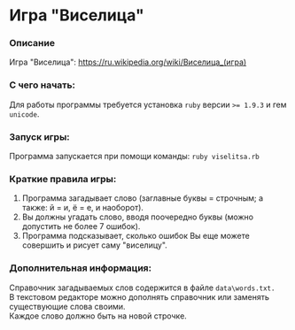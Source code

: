 # Игра "Виселица"

### Описание
 Игра "Виселица": https://ru.wikipedia.org/wiki/Виселица_(игра)  
 
### С чего начать:
 Для работы программы требуется установка `ruby` версии `>= 1.9.3` и гем `unicode`.  
 
### Запуск игры:
 Программа запускается при помощи команды: `ruby viselitsa.rb`  
 
### Краткие правила игры:
 1) Программа загадывает слово (заглавные буквы = строчным; а также: й = и, ё = е, и наоборот).
 2) Вы должны угадать слово, вводя поочередно буквы (можно допустить не более 7 ошибок).
 3) Программа подсказывает, сколько ошибок Вы еще можете совершить и рисует саму "виселицу".
 
### Дополнительная информация:
 Справочник загадываемых слов содержится в файле `data\words.txt.`  
 В текстовом редакторе можно дополнять справочник или заменять существующие слова своими.  
 Каждое слово должно быть на новой строчке.

